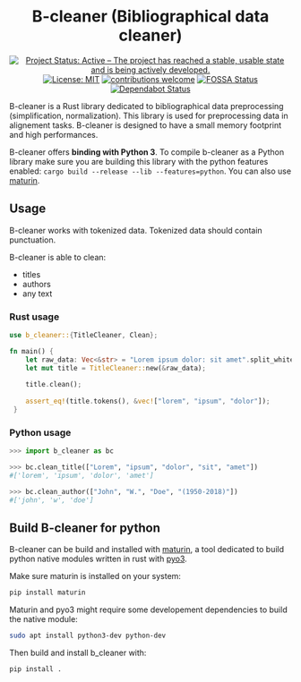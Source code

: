 <div align=center>

# B-cleaner (Bibliographical data cleaner)

[![Project Status: Active – The project has reached a stable, usable state and is being actively developed.](https://www.repostatus.org/badges/latest/active.svg)](https://www.repostatus.org/#active)
[![License: MIT](https://img.shields.io/badge/License-MIT-yellow.svg)](https://opensource.org/licenses/MIT)
[![contributions welcome](https://img.shields.io/badge/contributions-welcome-brightgreen.svg?style=flat)]()
[![FOSSA Status](https://app.fossa.com/api/projects/git%2Bgithub.com%2Feonm-abes%2Fb-cleaner.svg?type=shield)](https://app.fossa.com/projects/git%2Bgithub.com%2Feonm-abes%2Fb-cleaner?ref=badge_shield)
[![Dependabot Status](https://badgen.net/dependabot/eonm-abes/b-cleaner?icon=dependabot)]()

</div>

B-cleaner is a Rust library dedicated to bibliographical data preprocessing (simplification, normalization). This library is used for preprocessing data in alignement tasks. B-cleaner is designed to have a small memory footprint and high performances.

B-cleaner offers **binding with Python 3**.
To compile b-cleaner as a Python library make sure you are building this library with the python features enabled: `cargo build --release --lib --features=python`. You can also use [maturin](https://github.com/PyO3/maturin).

## Usage
 
B-cleaner works with tokenized data. Tokenized data should contain punctuation.

B-cleaner is able to clean:

* titles
* authors
* any text

### Rust usage

```rust
use b_cleaner::{TitleCleaner, Clean};

fn main() {
    let raw_data: Vec<&str> = "Lorem ipsum dolor: sit amet".split_whitespace().collect();
    let mut title = TitleCleaner::new(&raw_data);
     
    title.clean();
          
    assert_eq!(title.tokens(), &vec!["lorem", "ipsum", "dolor"]);
 }
```
 
### Python usage

```python
>>> import b_cleaner as bc

>>> bc.clean_title(["Lorem", "ipsum", "dolor", "sit", "amet"])
#['lorem', 'ipsum', 'dolor', 'amet']

>>> bc.clean_author(["John", "W.", "Doe", "(1950-2018)"])
#['john', 'w', 'doe']
```

## Build B-cleaner for python

B-cleaner can be build and installed with [maturin](https://github.com/PyO3/maturin), a tool dedicated to build python native modules written in rust with [pyo3](https://github.com/PyO3/pyo3).

Make sure maturin is installed on your system:

```sh
pip install maturin
```

Maturin and pyo3 might require some developement dependencies to build the native module:

```sh
sudo apt install python3-dev python-dev
```

Then build and install b_cleaner with:

```sh
pip install .
```
